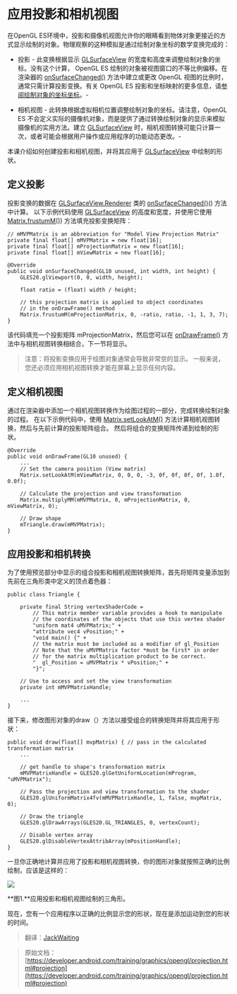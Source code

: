 # 应用投影和相机视图

在OpenGL ES环境中，投影和摄像机视图允许你的眼睛看到物体对象更接近的方式显示绘制的对象。物理观察的这种模拟是通过绘制对象坐标的数学变换完成的：

- 投影 - 此变换根据显示 [GLSurfaceView](https://developer.android.com/reference/android/opengl/GLSurfaceView.html) 的宽度和高度来调整绘制对象的坐标。没有这个计算， OpenGL ES 绘制的对象被视图窗口的不等比例偏移。在渲染器的 [onSurfaceChanged()](https://developer.android.com/reference/android/opengl/GLSurfaceView.Renderer.html#onSurfaceChanged) 方法中建立或更改 OpenGL 视图的比例时，通常只需计算投影变换。有关 OpenGL ES 投影和坐标映射的更多信息，请[参阅绘制对象的坐标坐标](https://developer.android.com/guide/topics/graphics/opengl.html#coordinate-mapping)。- 

 
- 相机视图 - 此转换根据虚拟相机位置调整绘制对象的坐标。请注意，OpenGL ES 不会定义实际的摄像机对象，而是提供了通过转换绘制对象的显示来模拟摄像机的实用方法。建立 [GLSurfaceView](https://developer.android.com/reference/android/opengl/GLSurfaceView.html) 时，相机视图转换可能只计算一次，或者可能会根据用户操作或应用程序的功能动态更改。-


本课介绍如何创建投影和相机视图，并将其应用于 [GLSurfaceView](https://developer.android.com/reference/android/opengl/GLSurfaceView.html) 中绘制的形状。

## 定义投影

投影变换的数据在 [GLSurfaceView.Renderer](https://developer.android.com/reference/android/opengl/GLSurfaceView.Renderer.html) 类的 [onSurfaceChanged()](https://developer.android.com/reference/android/opengl/GLSurfaceView.Renderer.html#onSurfaceChanged)() 方法中计算。 以下示例代码使用 [GLSurfaceView](https://developer.android.com/reference/android/opengl/GLSurfaceView.html) 的高度和宽度，并使用它使用 [Matrix.frustumM()](https://developer.android.com/reference/android/opengl/Matrix.html#frustumM)) 方法填充投影变换矩阵：

	// mMVPMatrix is an abbreviation for "Model View Projection Matrix"
	private final float[] mMVPMatrix = new float[16];
	private final float[] mProjectionMatrix = new float[16];
	private final float[] mViewMatrix = new float[16];
	
	@Override
	public void onSurfaceChanged(GL10 unused, int width, int height) {
	    GLES20.glViewport(0, 0, width, height);
	
	    float ratio = (float) width / height;
	
	    // this projection matrix is applied to object coordinates
	    // in the onDrawFrame() method
	    Matrix.frustumM(mProjectionMatrix, 0, -ratio, ratio, -1, 1, 3, 7);
	}	

该代码填充一个投影矩阵 mProjectionMatrix，然后您可以在 [onDrawFrame()](https://developer.android.com/reference/android/opengl/GLSurfaceView.Renderer.html#onDrawFrame) 方法中与相机视图转换相结合，下一节将显示。




> 注意：将投影变换应用于绘图对象通常会导致非常空的显示。 一般来说，您还必须应用相机视图转换才能在屏幕上显示任何内容。

## 定义相机视图

通过在渲染器中添加一个相机视图转换作为绘图过程的一部分，完成转换绘制对象的过程。 在以下示例代码中，使用 [Matrix.setLookAtM()](https://developer.android.com/reference/android/opengl/Matrix.html#setLookAtM) 方法计算相机视图转换，然后与先前计算的投影矩阵组合。 然后将组合的变换矩阵传递到绘制的形状。

	@Override
	public void onDrawFrame(GL10 unused) {
	    ...
	    // Set the camera position (View matrix)
	    Matrix.setLookAtM(mViewMatrix, 0, 0, 0, -3, 0f, 0f, 0f, 0f, 1.0f, 0.0f);
	
	    // Calculate the projection and view transformation
	    Matrix.multiplyMM(mMVPMatrix, 0, mProjectionMatrix, 0, mViewMatrix, 0);
	
	    // Draw shape
	    mTriangle.draw(mMVPMatrix);
	}

## 应用投影和相机转换

为了使用预览部分中显示的组合投影和相机视图转换矩阵，首先将矩阵变量添加到先前在三角形类中定义的顶点着色器：

	public class Triangle {
	
	    private final String vertexShaderCode =
	        // This matrix member variable provides a hook to manipulate
	        // the coordinates of the objects that use this vertex shader
	        "uniform mat4 uMVPMatrix;" +
	        "attribute vec4 vPosition;" +
	        "void main() {" +
	        // the matrix must be included as a modifier of gl_Position
	        // Note that the uMVPMatrix factor *must be first* in order
	        // for the matrix multiplication product to be correct.
	        "  gl_Position = uMVPMatrix * vPosition;" +
	        "}";
	
	    // Use to access and set the view transformation
	    private int mMVPMatrixHandle;
	
	    ...
	}

接下来，修改图形对象的draw（）方法以接受组合的转换矩阵并将其应用于形状：

	public void draw(float[] mvpMatrix) { // pass in the calculated transformation matrix
	    ...
	
	    // get handle to shape's transformation matrix
	    mMVPMatrixHandle = GLES20.glGetUniformLocation(mProgram, "uMVPMatrix");
	
	    // Pass the projection and view transformation to the shader
	    GLES20.glUniformMatrix4fv(mMVPMatrixHandle, 1, false, mvpMatrix, 0);
	
	    // Draw the triangle
	    GLES20.glDrawArrays(GLES20.GL_TRIANGLES, 0, vertexCount);
	
	    // Disable vertex array
	    GLES20.glDisableVertexAttribArray(mPositionHandle);
	}


一旦你正确地计算并应用了投影和相机视图转换，你的图形对象就按照正确的比例绘制，应该是这样的：

![](https://raw.githubusercontent.com/DeveloperDocumentation/android-developer-documentation-chinese/master/develop/training/building-apps-with-graphics-and-animation/displaying-graphics-with-openGL-ES/ogl-triangle-projected.png)

**图1.**应用投影和相机视图绘制的三角形。

现在，您有一个应用程序以正确的比例显示您的形状，现在是添加运动到您的形状的时间。			

> 翻译：[JackWaiting](https://github.com/JackWaiting)

> 原始文档：[https://developer.android.com/training/graphics/opengl/projection.html#projection](https://developer.android.com/training/graphics/opengl/projection.html#projection)								